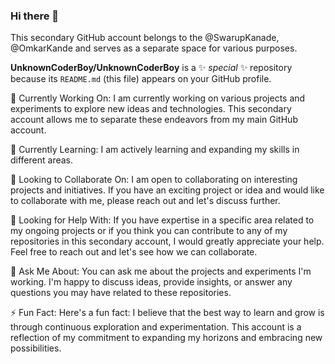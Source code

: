 ### Hi there 👋

This secondary GitHub account belongs to the @SwarupKanade, @OmkarKande and serves as a separate space for various purposes. 


**UnknownCoderBoy/UnknownCoderBoy** is a ✨ _special_ ✨ repository because its `README.md` (this file) appears on your GitHub profile.

🔭 Currently Working On:
I am currently working on various projects and experiments to explore new ideas and technologies. This secondary account allows me to separate these endeavors from my main GitHub account.

🌱 Currently Learning:
I am actively learning and expanding my skills in different areas.

👯 Looking to Collaborate On:
I am open to collaborating on interesting projects and initiatives. If you have an exciting project or idea and would like to collaborate with me, please reach out and let's discuss further.

🤔 Looking for Help With:
If you have expertise in a specific area related to my ongoing projects or if you think you can contribute to any of my repositories in this secondary account, I would greatly appreciate your help. Feel free to reach out and let's see how we can collaborate.

💬 Ask Me About:
You can ask me about the projects and experiments I'm working. I'm happy to discuss ideas, provide insights, or answer any questions you may have related to these repositories.

⚡ Fun Fact:
Here's a fun fact: I believe that the best way to learn and grow is through continuous exploration and experimentation. This account is a reflection of my commitment to expanding my horizons and embracing new possibilities.
